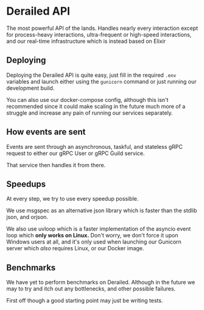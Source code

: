 # Derailed API

The most powerful API of the lands.
Handles nearly every interaction except for
process-heavy interactions, ultra-frequent
or high-speed interactions, and our real-time infrastructure
which is instead based on Elixir 

## Deploying

Deploying the Derailed API is quite easy, just fill in the
required `.env` variables and launch either using
the `gunicorn` command or just running our development build.

You can also use our docker-compose config,
although this isn't recommended since it
could make scaling in the future much more
of a struggle and increase any pain of running
our services separately.

## How events are sent

Events are sent through an asynchronous,
taskful, and stateless gRPC request to either
our gRPC User or gRPC Guild service.

That service then handles it from there.

## Speedups

At every step, we try to use every speedup possible.

We use msgspec as an alternative json library which is
faster than the stdlib json, and orjson.

We also use uvloop which is a faster implementation
of the asyncio event loop which **only works on Linux.**
Don't worry, we don't force it upon Windows users at all,
and it's only used when launching our Gunicorn server
which *also* requires Linux, or our Docker image.

## Benchmarks

We have yet to perform benchmarks on Derailed.
Although in the future we may to try and itch out any bottlenecks, and other possible failures.

First off though a good starting point may just be writing tests.
